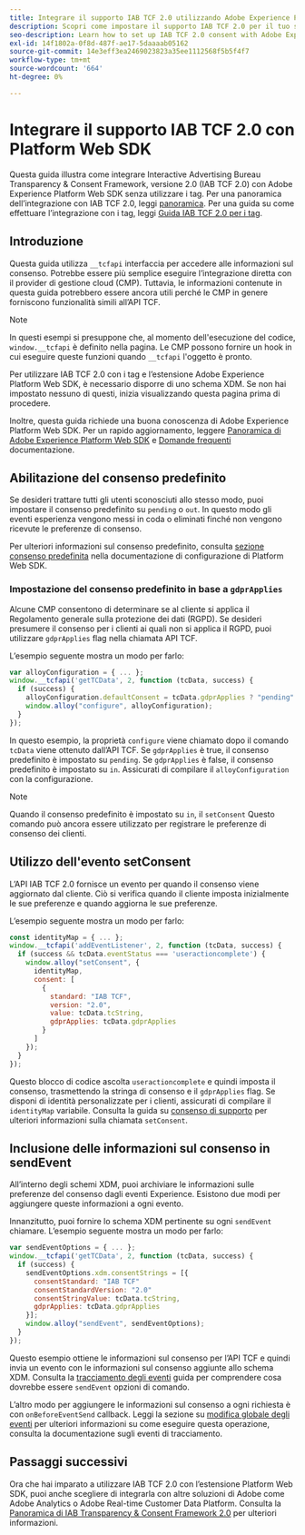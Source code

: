 ```yaml
---
title: Integrare il supporto IAB TCF 2.0 utilizzando Adobe Experience Platform Web SDK
description: Scopri come impostare il supporto IAB TCF 2.0 per il tuo sito web senza utilizzare i tag.
seo-description: Learn how to set up IAB TCF 2.0 consent with Adobe Experience Platform Web SDK
exl-id: 14f1802a-0f8d-487f-ae17-5daaaab05162
source-git-commit: 14e3eff3ea2469023823a35ee1112568f5b5f4f7
workflow-type: tm+mt
source-wordcount: '664'
ht-degree: 0%

---
```


# Integrare il supporto IAB TCF 2.0 con Platform Web SDK

Questa guida illustra come integrare Interactive Advertising Bureau Transparency &amp; Consent Framework, versione 2.0 (IAB TCF 2.0) con Adobe Experience Platform Web SDK senza utilizzare i tag. Per una panoramica dell’integrazione con IAB TCF 2.0, leggi [panoramica](./overview.md). Per una guida su come effettuare l’integrazione con i tag, leggi [Guida IAB TCF 2.0 per i tag](./with-launch.md).

## Introduzione

Questa guida utilizza `__tcfapi` interfaccia per accedere alle informazioni sul consenso. Potrebbe essere più semplice eseguire l’integrazione diretta con il provider di gestione cloud (CMP). Tuttavia, le informazioni contenute in questa guida potrebbero essere ancora utili perché le CMP in genere forniscono funzionalità simili all’API TCF.

>[!NOTE]
>
>In questi esempi si presuppone che, al momento dell&#39;esecuzione del codice, `window.__tcfapi` è definito nella pagina. Le CMP possono fornire un hook in cui eseguire queste funzioni quando `__tcfapi` l&#39;oggetto è pronto.

Per utilizzare IAB TCF 2.0 con i tag e l’estensione Adobe Experience Platform Web SDK, è necessario disporre di uno schema XDM. Se non hai impostato nessuno di questi, inizia visualizzando questa pagina prima di procedere.

Inoltre, questa guida richiede una buona conoscenza di Adobe Experience Platform Web SDK. Per un rapido aggiornamento, leggere [Panoramica di Adobe Experience Platform Web SDK](../../home.md) e [Domande frequenti](../../web-sdk-faq.md) documentazione.

## Abilitazione del consenso predefinito

Se desideri trattare tutti gli utenti sconosciuti allo stesso modo, puoi impostare il consenso predefinito su `pending` o `out`. In questo modo gli eventi esperienza vengono messi in coda o eliminati finché non vengono ricevute le preferenze di consenso.

Per ulteriori informazioni sul consenso predefinito, consulta [sezione consenso predefinita](../../fundamentals/configuring-the-sdk.md#default-consent) nella documentazione di configurazione di Platform Web SDK.

### Impostazione del consenso predefinito in base a `gdprApplies`

Alcune CMP consentono di determinare se al cliente si applica il Regolamento generale sulla protezione dei dati (RGPD). Se desideri presumere il consenso per i clienti ai quali non si applica il RGPD, puoi utilizzare `gdprApplies` flag nella chiamata API TCF.

L’esempio seguente mostra un modo per farlo:

```javascript
var alloyConfiguration = { ... };
window.__tcfapi('getTCData', 2, function (tcData, success) {
  if (success) {
    alloyConfiguration.defaultConsent = tcData.gdprApplies ? "pending" : "in";
    window.alloy("configure", alloyConfiguration);
  }
});
```

In questo esempio, la proprietà `configure` viene chiamato dopo il comando `tcData` viene ottenuto dall’API TCF. Se `gdprApplies` è true, il consenso predefinito è impostato su `pending`. Se `gdprApplies` è false, il consenso predefinito è impostato su `in`. Assicurati di compilare il `alloyConfiguration` con la configurazione.

>[!NOTE]
>
>Quando il consenso predefinito è impostato su `in`, il `setConsent` Questo comando può ancora essere utilizzato per registrare le preferenze di consenso dei clienti.

## Utilizzo dell&#39;evento setConsent

L’API IAB TCF 2.0 fornisce un evento per quando il consenso viene aggiornato dal cliente. Ciò si verifica quando il cliente imposta inizialmente le sue preferenze e quando aggiorna le sue preferenze.

L’esempio seguente mostra un modo per farlo:

```javascript
const identityMap = { ... };
window.__tcfapi('addEventListener', 2, function (tcData, success) {
  if (success && tcData.eventStatus === 'useractioncomplete') {
    window.alloy("setConsent", {
      identityMap,
      consent: [
        {
          standard: "IAB TCF",
          version: "2.0",
          value: tcData.tcString,
          gdprApplies: tcData.gdprApplies
        }
      ]
    });
  }
});
```

Questo blocco di codice ascolta `useractioncomplete` e quindi imposta il consenso, trasmettendo la stringa di consenso e il `gdprApplies` flag. Se disponi di identità personalizzate per i clienti, assicurati di compilare il `identityMap` variabile. Consulta la guida su [consenso di supporto](../../consent/supporting-consent.md) per ulteriori informazioni sulla chiamata `setConsent`.

## Inclusione delle informazioni sul consenso in sendEvent

All’interno degli schemi XDM, puoi archiviare le informazioni sulle preferenze del consenso dagli eventi Experience. Esistono due modi per aggiungere queste informazioni a ogni evento.

Innanzitutto, puoi fornire lo schema XDM pertinente su ogni `sendEvent` chiamare. L’esempio seguente mostra un modo per farlo:

```javascript
var sendEventOptions = { ... };
window.__tcfapi('getTCData', 2, function (tcData, success) {
  if (success) {
    sendEventOptions.xdm.consentStrings = [{
      consentStandard: "IAB TCF"
      consentStandardVersion: "2.0"
      consentStringValue: tcData.tcString,
      gdprApplies: tcData.gdprApplies
    }];
    window.alloy("sendEvent", sendEventOptions);
  }
});
```

Questo esempio ottiene le informazioni sul consenso per l’API TCF e quindi invia un evento con le informazioni sul consenso aggiunte allo schema XDM. Consulta la [tracciamento degli eventi](../../fundamentals/tracking-events.md) guida per comprendere cosa dovrebbe essere `sendEvent` opzioni di comando.

L’altro modo per aggiungere le informazioni sul consenso a ogni richiesta è con `onBeforeEventSend` callback. Leggi la sezione su [modifica globale degli eventi](../../fundamentals/tracking-events.md#modifying-events-globally) per ulteriori informazioni su come eseguire questa operazione, consulta la documentazione sugli eventi di tracciamento.

## Passaggi successivi

Ora che hai imparato a utilizzare IAB TCF 2.0 con l’estensione Platform Web SDK, puoi anche scegliere di integrarla con altre soluzioni di Adobe come Adobe Analytics o Adobe Real-time Customer Data Platform. Consulta la [Panoramica di IAB Transparency &amp; Consent Framework 2.0](./overview.md) per ulteriori informazioni.
